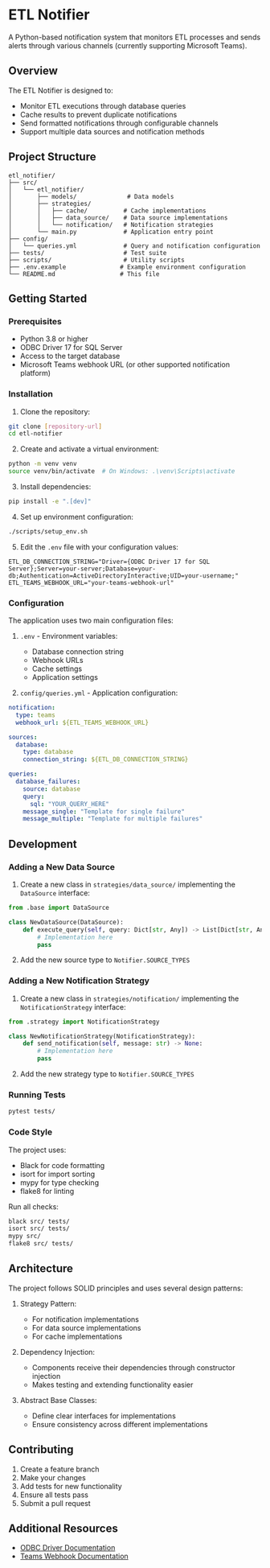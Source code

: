# ETL Notifier

A Python-based notification system that monitors ETL processes and sends alerts through various channels (currently supporting Microsoft Teams).

## Overview

The ETL Notifier is designed to:
- Monitor ETL executions through database queries
- Cache results to prevent duplicate notifications
- Send formatted notifications through configurable channels
- Support multiple data sources and notification methods

## Project Structure

```
etl_notifier/
├── src/
│   └── etl_notifier/
│       ├── models/              # Data models
│       ├── strategies/
│       │   ├── cache/          # Cache implementations
│       │   ├── data_source/    # Data source implementations
│       │   └── notification/   # Notification strategies
│       └── main.py             # Application entry point
├── config/
│   └── queries.yml             # Query and notification configuration
├── tests/                      # Test suite
├── scripts/                    # Utility scripts
├── .env.example               # Example environment configuration
└── README.md                  # This file
```

## Getting Started

### Prerequisites

- Python 3.8 or higher
- ODBC Driver 17 for SQL Server
- Access to the target database
- Microsoft Teams webhook URL (or other supported notification platform)

### Installation

1. Clone the repository:
```bash
git clone [repository-url]
cd etl-notifier
```

2. Create and activate a virtual environment:
```bash
python -m venv venv
source venv/bin/activate  # On Windows: .\venv\Scripts\activate
```

3. Install dependencies:
```bash
pip install -e ".[dev]"
```

4. Set up environment configuration:
```bash
./scripts/setup_env.sh
```

5. Edit the `.env` file with your configuration values:
```env
ETL_DB_CONNECTION_STRING="Driver={ODBC Driver 17 for SQL Server};Server=your-server;Database=your-db;Authentication=ActiveDirectoryInteractive;UID=your-username;"
ETL_TEAMS_WEBHOOK_URL="your-teams-webhook-url"
```

### Configuration

The application uses two main configuration files:

1. `.env` - Environment variables:
   - Database connection string
   - Webhook URLs
   - Cache settings
   - Application settings

2. `config/queries.yml` - Application configuration:
```yaml
notification:
  type: teams
  webhook_url: ${ETL_TEAMS_WEBHOOK_URL}

sources:
  database:
    type: database
    connection_string: ${ETL_DB_CONNECTION_STRING}

queries:
  database_failures:
    source: database
    query:
      sql: "YOUR_QUERY_HERE"
    message_single: "Template for single failure"
    message_multiple: "Template for multiple failures"
```

## Development

### Adding a New Data Source

1. Create a new class in `strategies/data_source/` implementing the `DataSource` interface:
```python
from .base import DataSource

class NewDataSource(DataSource):
    def execute_query(self, query: Dict[str, Any]) -> List[Dict[str, Any]]:
        # Implementation here
        pass
```

2. Add the new source type to `Notifier.SOURCE_TYPES`

### Adding a New Notification Strategy

1. Create a new class in `strategies/notification/` implementing the `NotificationStrategy` interface:
```python
from .strategy import NotificationStrategy

class NewNotificationStrategy(NotificationStrategy):
    def send_notification(self, message: str) -> None:
        # Implementation here
        pass
```

2. Add the new strategy type to `Notifier.SOURCE_TYPES`

### Running Tests

```bash
pytest tests/
```

### Code Style

The project uses:
- Black for code formatting
- isort for import sorting
- mypy for type checking
- flake8 for linting

Run all checks:
```bash
black src/ tests/
isort src/ tests/
mypy src/
flake8 src/ tests/
```

## Architecture

The project follows SOLID principles and uses several design patterns:

1. Strategy Pattern:
   - For notification implementations
   - For data source implementations
   - For cache implementations

2. Dependency Injection:
   - Components receive their dependencies through constructor injection
   - Makes testing and extending functionality easier

3. Abstract Base Classes:
   - Define clear interfaces for implementations
   - Ensure consistency across different implementations

## Contributing

1. Create a feature branch
2. Make your changes
3. Add tests for new functionality
4. Ensure all tests pass
5. Submit a pull request

## Additional Resources

- [ODBC Driver Documentation](https://docs.microsoft.com/en-us/sql/connect/odbc/microsoft-odbc-driver-for-sql-server)
- [Teams Webhook Documentation](https://docs.microsoft.com/en-us/microsoftteams/platform/webhooks-and-connectors/how-to/add-incoming-webhook)
